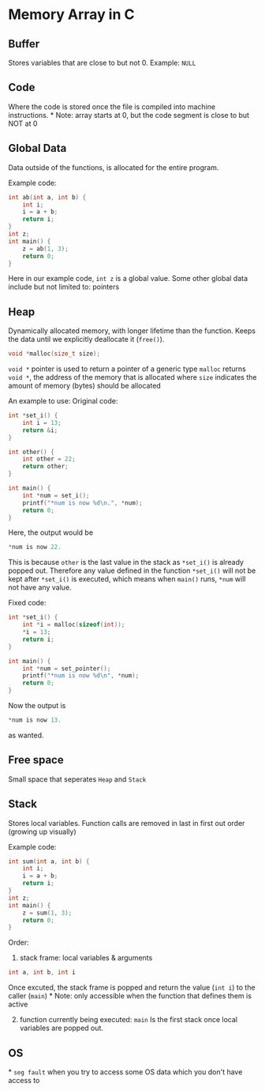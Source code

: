 # Memory Array in C


## Buffer
Stores variables that are close to but not 0.
Example: `NULL`

## Code
Where the code is stored once the file is compiled into machine instructions.
\* Note: array starts at 0, but the code segment is close to but NOT at 0

## Global Data
Data outside of the functions, is allocated for the entire program.

Example code:
```c
int ab(int a, int b) {
    int i;
    i = a + b;
    return i;
}
int z;
int main() {
    z = ab(1, 3);
    return 0;
}
```
Here in our example code, `int z` is a global value.
Some other global data include but not limited to: pointers

## Heap
Dynamically allocated memory, with longer lifetime than the function. Keeps the data until we explicitly deallocate it (`free()`).
```c
void *malloc(size_t size);
```
`void *` pointer is used to return a pointer of a generic type
`malloc` returns `void *`, the address of the memory that is allocated
where `size` indicates the amount of memory (bytes) should be allocated

An example to use:
Original code:
```c
int *set_i() {
    int i = 13;
    return &i;
}

int other() {
    int other = 22;
    return other;
}

int main() {
    int *num = set_i();
    printf("*num is now %d\n.", *num);
    return 0;
}
```
Here, the output would be
```c
*num is now 22.
```
This is because `other` is the last value in the stack as `*set_i()` is already popped out. Therefore any value defined in the function `*set_i()` will not be kept after `*set_i()` is executed, which means when `main()` runs, `*num` will not have any value.

Fixed code:
```c
int *set_i() {
    int *i = malloc(sizeof(int));
    *i = 13;
    return i;
}

int main() {
    int *num = set_pointer();
    printf("*num is now %d\n", *num);
    return 0;
}
```
Now the output is
```c
*num is now 13.
```
as wanted.

## Free space
Small space that seperates `Heap` and `Stack`

## Stack
Stores local variables.
Function calls are removed in last in first out order (growing up visually)

Example code:
```c
int sum(int a, int b) {
    int i;
    i = a + b;
    return i;
}
int z;
int main() {
    z = sum(1, 3);
    return 0;
}
```
Order:
1. stack frame: local variables & arguments
```c
int a, int b, int i
```
Once excuted, the stack frame is popped and return the value (`int i`) to the caller (`main`)
\* Note: only accessible when the function that defines them is active

2. function currently being executed: `main`
Is the first stack once local variables are popped out.

## OS

\* `seg fault` when you try to access some OS data which you don't have access to